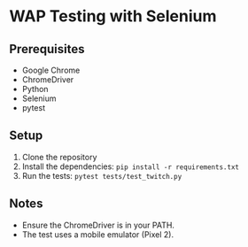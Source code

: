 # WAP Testing with Selenium

## Prerequisites
- Google Chrome
- ChromeDriver
- Python
- Selenium
- pytest

## Setup
1. Clone the repository
2. Install the dependencies: `pip install -r requirements.txt`
3. Run the tests: `pytest tests/test_twitch.py`

## Notes
- Ensure the ChromeDriver is in your PATH.
- The test uses a mobile emulator (Pixel 2).


